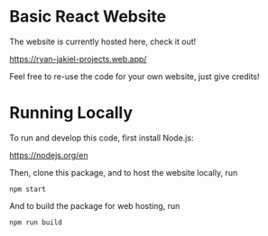 # Basic React Website 
The website is currently hosted here, check it out!

https://ryan-jakiel-projects.web.app/

Feel free to re-use the code for your own website, just give credits!

# Running Locally

To run and develop this code, first install Node.js:

https://nodejs.org/en

Then, clone this package, and to host the website locally, run
```
npm start
```
And to build the package for web hosting, run
```
npm run build
```
